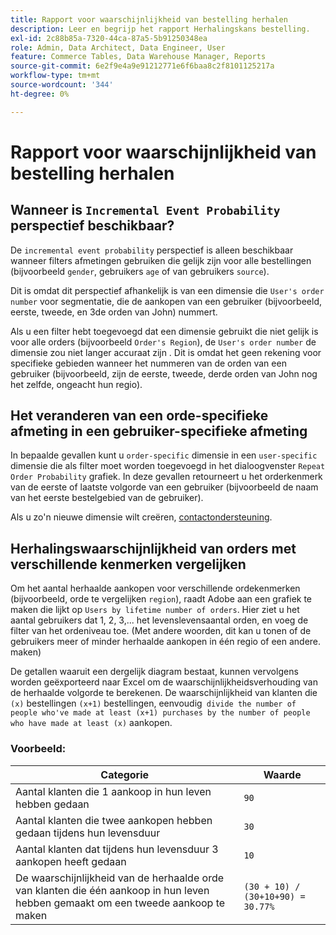```yaml
---
title: Rapport voor waarschijnlijkheid van bestelling herhalen
description: Leer en begrijp het rapport Herhalingskans bestelling.
exl-id: 2c88b85a-7320-44ca-87a5-5b91250348ea
role: Admin, Data Architect, Data Engineer, User
feature: Commerce Tables, Data Warehouse Manager, Reports
source-git-commit: 6e2f9e4a9e91212771e6f6baa8c2f8101125217a
workflow-type: tm+mt
source-wordcount: '344'
ht-degree: 0%

---
```


# Rapport voor waarschijnlijkheid van bestelling herhalen

## Wanneer is `Incremental Event Probability` perspectief beschikbaar?

De `incremental event probability` perspectief is alleen beschikbaar wanneer filters afmetingen gebruiken die gelijk zijn voor alle bestellingen (bijvoorbeeld `gender`, gebruikers `age` of van gebruikers `source`).

Dit is omdat dit perspectief afhankelijk is van een dimensie die `User's order number` voor segmentatie, die de aankopen van een gebruiker (bijvoorbeeld, eerste, tweede, en 3de orden van John) nummert.

Als u een filter hebt toegevoegd dat een dimensie gebruikt die niet gelijk is voor alle orders (bijvoorbeeld `Order's Region`), de `User's order number` de dimensie zou niet langer accuraat zijn . Dit is omdat het geen rekening voor specifieke gebieden wanneer het nummeren van de orden van een gebruiker (bijvoorbeeld, zijn de eerste, tweede, derde orden van John nog het zelfde, ongeacht hun regio).

## Het veranderen van een orde-specifieke afmeting in een gebruiker-specifieke afmeting

In bepaalde gevallen kunt u `order-specific` dimensie in een `user-specific` dimensie die als filter moet worden toegevoegd in het dialoogvenster `Repeat Order Probability` grafiek. In deze gevallen retourneert u het orderkenmerk van de eerste of laatste volgorde van een gebruiker (bijvoorbeeld de naam van het eerste bestelgebied van de gebruiker).

Als u zo&#39;n nieuwe dimensie wilt creëren, [contactondersteuning](https://experienceleague.adobe.com/docs/commerce-knowledge-base/kb/troubleshooting/miscellaneous/mbi-service-policies.html).

## Herhalingswaarschijnlijkheid van orders met verschillende kenmerken vergelijken

Om het aantal herhaalde aankopen voor verschillende ordekenmerken (bijvoorbeeld, orde te vergelijken `region`), raadt Adobe aan een grafiek te maken die lijkt op `Users by lifetime number of orders`. Hier ziet u het aantal gebruikers dat 1, 2, 3,... het levenslevensaantal orden, en voeg de filter van het ordeniveau toe. (Met andere woorden, dit kan u tonen of de gebruikers meer of minder herhaalde aankopen in één regio of een andere. maken)

De getallen waaruit een dergelijk diagram bestaat, kunnen vervolgens worden geëxporteerd naar Excel om de waarschijnlijkheidsverhouding van de herhaalde volgorde te berekenen. De waarschijnlijkheid van klanten die `(x)` bestellingen `(x+1)` bestellingen, eenvoudig` divide the number of people who've made at least (x+1) purchases by the number of people who have made at least (x)` aankopen.

### Voorbeeld:

| Categorie | Waarde |
|---|---|
| Aantal klanten die 1 aankoop in hun leven hebben gedaan | `90` |
| Aantal klanten die twee aankopen hebben gedaan tijdens hun levensduur | `30` |
| Aantal klanten dat tijdens hun levensduur 3 aankopen heeft gedaan | `10` |
| De waarschijnlijkheid van de herhaalde orde van klanten die één aankoop in hun leven hebben gemaakt om een tweede aankoop te maken | `(30 + 10) / (30+10+90) = 30.77%` |

